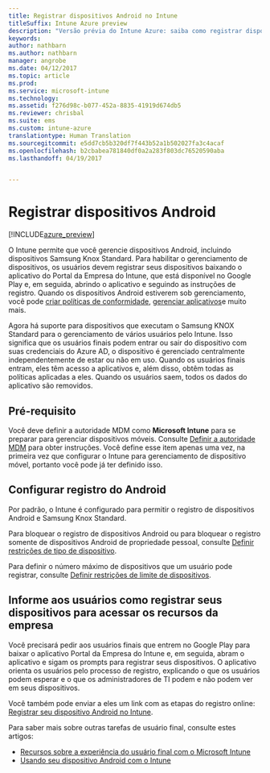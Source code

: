 ```yaml
---
title: Registrar dispositivos Android no Intune
titleSuffix: Intune Azure preview
description: "Versão prévia do Intune Azure: saiba como registrar dispositivos Android na versão prévia do Intune Azure."
keywords: 
author: nathbarn
ms.author: nathbarn
manager: angrobe
ms.date: 04/12/2017
ms.topic: article
ms.prod: 
ms.service: microsoft-intune
ms.technology: 
ms.assetid: f276d98c-b077-452a-8835-41919d674db5
ms.reviewer: chrisbal
ms.suite: ems
ms.custom: intune-azure
translationtype: Human Translation
ms.sourcegitcommit: e5dd7cb5b320df7f443b52a1b502027fa3c4acaf
ms.openlocfilehash: b2cbabea781840df0a2a283f803dc76520590aba
ms.lasthandoff: 04/19/2017


---
```


# <a name="enroll-android-devices"></a>Registrar dispositivos Android

[!INCLUDE[azure_preview](../includes/azure_preview.md)]

O Intune permite que você gerencie dispositivos Android, incluindo dispositivos Samsung Knox Standard. Para habilitar o gerenciamento de dispositivos, os usuários devem registrar seus dispositivos baixando o aplicativo do Portal da Empresa do Intune, que está disponível no Google Play e, em seguida, abrindo o aplicativo e seguindo as instruções de registro. Quando os dispositivos Android estiverem sob gerenciamento, você pode [criar políticas de conformidade](https://docs.microsoft.com/intune-azure/set-device-compliance/create-a-compliance-policy-for-android), [gerenciar aplicativos](https://docs.microsoft.com/intune-azure/manage-apps/what-is-app-management)e muito mais.

Agora há suporte para dispositivos que executam o Samsung KNOX Standard para o gerenciamento de vários usuários pelo Intune. Isso significa que os usuários finais podem entrar ou sair do dispositivo com suas credenciais do Azure AD, o dispositivo é gerenciado centralmente independentemente de estar ou não em uso. Quando os usuários finais entram, eles têm acesso a aplicativos e, além disso, obtêm todas as políticas aplicadas a eles. Quando os usuários saem, todos os dados do aplicativo são removidos.

## <a name="prerequisite"></a>Pré-requisito

Você deve definir a autoridade MDM como **Microsoft Intune** para se preparar para gerenciar dispositivos móveis. Consulte [Definir a autoridade MDM](set-mdm-authority.md) para obter instruções. Você define esse item apenas uma vez, na primeira vez que configurar o Intune para gerenciamento de dispositivo móvel, portanto você pode já ter definido isso.

## <a name="set-up-android-enrollment"></a>Configurar registro do Android

Por padrão, o Intune é configurado para permitir o registro de dispositivos Android e Samsung Knox Standard.

Para bloquear o registro de dispositivos Android ou para bloquear o registro somente de dispositivos Android de propriedade pessoal, consulte [Definir restrições de tipo de dispositivo](https://docs.microsoft.com/intune-azure/enroll-devices/set-enrollment-restrictions#set-device-type-restrictions).

Para definir o número máximo de dispositivos que um usuário pode registrar, consulte [Definir restrições de limite de dispositivos](https://docs.microsoft.com/intune-azure/enroll-devices/set-enrollment-restrictions#set-device-limit-restrictions).

## <a name="tell-your-users-how-to-enroll-their-devices-to-access-company-resources"></a>Informe aos usuários como registrar seus dispositivos para acessar os recursos da empresa

Você precisará pedir aos usuários finais que entrem no Google Play para baixar o aplicativo Portal da Empresa do Intune e, em seguida, abram o aplicativo e sigam os prompts para registrar seus dispositivos. O aplicativo orienta os usuários pelo processo de registro, explicando o que os usuários podem esperar e o que os administradores de TI podem e não podem ver em seus dispositivos.

Você também pode enviar a eles um link com as etapas do registro online: [Registrar seu dispositivo Android no Intune](https://docs.microsoft.com/intune/enduser/enroll-your-device-in-intune-android).

Para saber mais sobre outras tarefas de usuário final, consulte estes artigos:

- [Recursos sobre a experiência do usuário final com o Microsoft Intune](https://docs.microsoft.com/intune/deploy-use/how-to-educate-your-end-users-about-microsoft-intune)
- [Usando seu dispositivo Android com o Intune](https://docs.microsoft.com/intune/enduser/using-your-android-device-with-intune)

